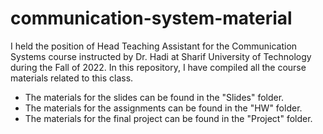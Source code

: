 # communication-system-material

I held the position of Head Teaching Assistant for the Communication Systems course instructed by Dr. Hadi at Sharif University of Technology during the Fall of 2022.
In this repository, I have compiled all the course materials related to this class.

- The materials for the slides can be found in the "Slides" folder.
- The materials for the assignments can be found in the "HW" folder.
- The materials for the final project can be found in the "Project" folder.
